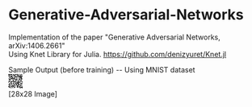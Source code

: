 # Generative-Adversarial-Networks
Implementation of the paper "Generative Adversarial Networks, arXiv:1406.2661"  
Using Knet Library for Julia. https://github.com/denizyuret/Knet.jl  

Sample Output (before training)
-- Using MNIST dataset  
![Alt text](/outputs/sampleoutput.png?raw=true "Sample Output")   
[28x28 Image]
